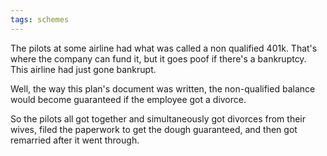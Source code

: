 ```yaml
---
tags: schemes
---
```


The pilots at some airline had what was called a non qualified 401k. That's where the company can fund it, but it goes poof if there's a bankruptcy. This airline had just gone bankrupt.

Well, the way this plan's document was written, the non-qualified balance would become guaranteed if the employee got a divorce.

So the pilots all got together and simultaneously got divorces from their wives, filed the paperwork to get the dough guaranteed, and then got remarried after it went through.